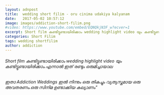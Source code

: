 ```yaml
---
layout: adnpost
title:  wedding short filim - oru cinima udakiya kalyanam
date:   2017-05-02 10:57:12
image: images/addiction-short-filim.png
#video: https://www.youtube.com/embed/EQNQkjN3F_w?ecver=1
excerpt: Short film കണ്ടിട്ടുണ്ടായിരിക്കാം wedding highlight video യും കണ്ടിട്ടുണ്ടായിരിക്കാം.എന്നാൽ ഇത് രണ്ടും ഒരുമിച്ചായാലോ
categories: Short Filim
tags: wedding shortfilim
author: addiction
---
```


###### Short film കണ്ടിട്ടുണ്ടായിരിക്കാം wedding highlight video യും കണ്ടിട്ടുണ്ടായിരിക്കാം.എന്നാൽ ഇത് രണ്ടും ഒരുമിച്ചായാല

###### ഇതാ Addiction Weddings ഇൽ നിന്നും ഒരു തികച്ചും വ്യത്യസ്തമായ ഒരു അവതരണം.ഒരു സിനിമ ഉണ്ടാക്കിയ കല്യാണം"
